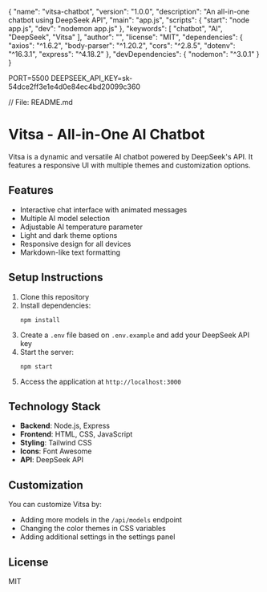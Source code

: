 
{
    "name": "vitsa-chatbot",
    "version": "1.0.0",
    "description": "An all-in-one chatbot using DeepSeek API",
    "main": "app.js",
    "scripts": {
      "start": "node app.js",
      "dev": "nodemon app.js"
    },
    "keywords": [
      "chatbot",
      "AI",
      "DeepSeek",
      "Vitsa"
    ],
    "author": "",
    "license": "MIT",
    "dependencies": {
      "axios": "^1.6.2",
      "body-parser": "^1.20.2",
      "cors": "^2.8.5",
      "dotenv": "^16.3.1",
      "express": "^4.18.2"
    },
    "devDependencies": {
      "nodemon": "^3.0.1"
    }
  }
  
  
  PORT=5500
  DEEPSEEK_API_KEY=sk-54dce2ff3e1e4d0e84ec4bd20099c360
  
  // File: README.md
  # Vitsa - All-in-One AI Chatbot
  
  Vitsa is a dynamic and versatile AI chatbot powered by DeepSeek's API. It features a responsive UI with multiple themes and customization options.
  
  ## Features
  
  - Interactive chat interface with animated messages
  - Multiple AI model selection
  - Adjustable AI temperature parameter
  - Light and dark theme options
  - Responsive design for all devices
  - Markdown-like text formatting
  
  ## Setup Instructions
  
  1. Clone this repository
  2. Install dependencies:
     ```
     npm install
     ```
  3. Create a `.env` file based on `.env.example` and add your DeepSeek API key
  4. Start the server:
     ```
     npm start
     ```
  5. Access the application at `http://localhost:3000`
  
  ## Technology Stack
  
  - **Backend**: Node.js, Express
  - **Frontend**: HTML, CSS, JavaScript
  - **Styling**: Tailwind CSS
  - **Icons**: Font Awesome
  - **API**: DeepSeek API
  
  ## Customization
  
  You can customize Vitsa by:
  - Adding more models in the `/api/models` endpoint
  - Changing the color themes in CSS variables
  - Adding additional settings in the settings panel
  
  ## License
  
  MIT